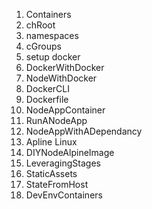 1. Containers
2. chRoot
3. namespaces
4. cGroups
5. setup docker
6. DockerWithDocker
7. NodeWithDocker
8. DockerCLI
9. Dockerfile
10. NodeAppContainer
11. RunANodeApp
12. NodeAppWithADependancy
13. Apline Linux
14. DIYNodeAlpineImage
15. LeveragingStages
16. StaticAssets
17. StateFromHost
18. DevEnvContainers

